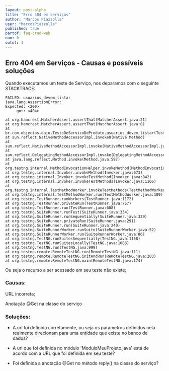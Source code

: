 ```yaml
---
layout: post-alpha
title: "Erro 404 em serviços"
author: "Marcos Piazzolla"
user: "MarcosPiazzolla"
published: true 
partof: faq-crud-web
num: 0
outof: 1
---
```


## Erro 404 em Serviços - Causas e possíveis soluções

Quando executamos um teste de Serviço, nos deparamos com o seguinte STACKTRACE:

    FAILED: usuarios_devem_listar
    java.lang.AssertionError: 
    Expected: <200>
         got: <404>

	at org.hamcrest.MatcherAssert.assertThat(MatcherAssert.java:21)
	at org.hamcrest.MatcherAssert.assertThat(MatcherAssert.java:8)
	at br.com.objectos.dojo.TesteDeServicoDeProduto.usuarios_devem_listar(TesteDeServicoDeProduto.java:42)
	at sun.reflect.NativeMethodAccessorImpl.invoke0(Native Method)
	at sun.reflect.NativeMethodAccessorImpl.invoke(NativeMethodAccessorImpl.java:39)
	at sun.reflect.DelegatingMethodAccessorImpl.invoke(DelegatingMethodAccessorImpl.java:25)
	at java.lang.reflect.Method.invoke(Method.java:597)
	at org.testng.internal.MethodInvocationHelper.invokeMethod(MethodInvocationHelper.java:81)
	at org.testng.internal.Invoker.invokeMethod(Invoker.java:673)
	at org.testng.internal.Invoker.invokeTestMethod(Invoker.java:842)
	at org.testng.internal.Invoker.invokeTestMethods(Invoker.java:1166)
	at org.testng.internal.TestMethodWorker.invokeTestMethods(TestMethodWorker.java:125)
	at org.testng.internal.TestMethodWorker.run(TestMethodWorker.java:109)
	at org.testng.TestRunner.runWorkers(TestRunner.java:1172)
	at org.testng.TestRunner.privateRun(TestRunner.java:757)
	at org.testng.TestRunner.run(TestRunner.java:608)
	at org.testng.SuiteRunner.runTest(SuiteRunner.java:334)
	at org.testng.SuiteRunner.runSequentially(SuiteRunner.java:329)
	at org.testng.SuiteRunner.privateRun(SuiteRunner.java:291)
	at org.testng.SuiteRunner.run(SuiteRunner.java:240)
	at org.testng.SuiteRunnerWorker.runSuite(SuiteRunnerWorker.java:52)
	at org.testng.SuiteRunnerWorker.run(SuiteRunnerWorker.java:86)
	at org.testng.TestNG.runSuitesSequentially(TestNG.java:1158)
	at org.testng.TestNG.runSuitesLocally(TestNG.java:1083)
	at org.testng.TestNG.run(TestNG.java:999)
	at org.testng.remote.RemoteTestNG.run(RemoteTestNG.java:111)
	at org.testng.remote.RemoteTestNG.initAndRun(RemoteTestNG.java:203)
	at org.testng.remote.RemoteTestNG.main(RemoteTestNG.java:174)

Ou seja o recurso a ser acessado em seu teste não existe;

### Causas:

URL incorreta;

Anotação @Get na classe do serviço

### Soluções:

+ A url foi definida corretamente, ou seja os parametros definidos nela realmente direcionam
para uma entidade que existe no banco de dados?

+ A url que foi definida no módulo 'ModuloMeuProjeto.java' está de acordo com a URL que foi
definida em seu teste?
 
+ Foi definida a anotação @Get no método reply() na classe do serviço?



